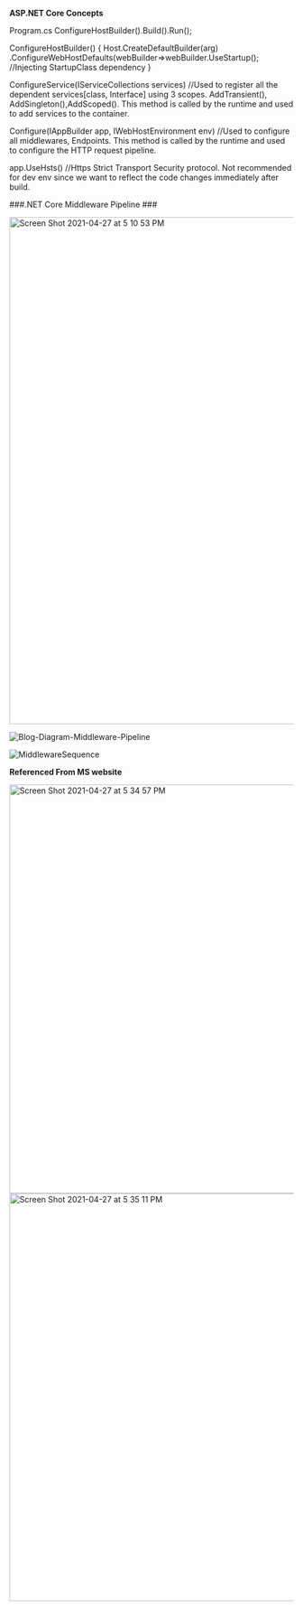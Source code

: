 
**ASP.NET Core Concepts**

Program.cs
ConfigureHostBuilder().Build().Run();

ConfigureHostBuilder()
{
  Host.CreateDefaultBuilder(arg)
  .ConfigureWebHostDefaults(webBuilder=>webBuilder.UseStartup<Startup>();   //Injecting StartupClass dependency
}

ConfigureService(IServiceCollections services)  //Used to register all the dependent services[class, Interface] using 3 scopes. AddTransient(), AddSingleton(),AddScoped().  This method is called by the runtime and used to add services to the container.

Configure(IAppBuilder app, IWebHostEnvironment env)   //Used to configure all middlewares, Endpoints. This method is called by the runtime and used to configure the HTTP request pipeline.

app.UseHsts()    //Https Strict Transport Security protocol. Not recommended for dev env since we want to reflect the code changes immediately after build.

###.NET Core Middleware Pipeline ###

<img width="898" alt="Screen Shot 2021-04-27 at 5 10 53 PM" src="https://user-images.githubusercontent.com/74425320/116320889-b176c180-a77e-11eb-888a-e6ab8e08f92d.png">

![Blog-Diagram-Middleware-Pipeline](https://user-images.githubusercontent.com/74425320/116319693-986d1100-a77c-11eb-8b7c-3b34ded31584.png)

![MiddlewareSequence](https://user-images.githubusercontent.com/74425320/116319938-f4d03080-a77c-11eb-84a0-fe8d5c6f36fc.png)

**Referenced From MS website**

<img width="724" alt="Screen Shot 2021-04-27 at 5 34 57 PM" src="https://user-images.githubusercontent.com/74425320/116321036-f864b700-a77e-11eb-8d43-a53c42359c1f.png">

<img width="722" alt="Screen Shot 2021-04-27 at 5 35 11 PM" src="https://user-images.githubusercontent.com/74425320/116321044-fbf83e00-a77e-11eb-821f-6751be45caca.png">


